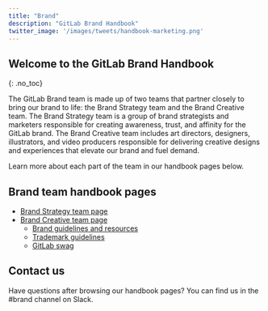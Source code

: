 ```yaml
---
title: "Brand"
description: "GitLab Brand Handbook"
twitter_image: '/images/tweets/handbook-marketing.png'
---
```


<link rel="stylesheet" type="text/css" href="/stylesheets/biztech.css" />

## <i class="fas fa-bullhorn fa-fw color-orange font-awesome"></i> Welcome to the GitLab Brand Handbook

{: .no_toc}

The GitLab Brand team is made up of two teams that partner closely to bring our brand to life: the Brand Strategy team and the Brand Creative team.
The Brand Strategy team is a group of brand strategists and marketers responsible for creating awareness, trust, and affinity for the GitLab brand.
The Brand Creative team includes art directors, designers, illustrators, and video producers responsible for delivering creative designs and experiences that elevate our brand and fuel demand.

Learn more about each part of the team in our handbook pages below.

## Brand team handbook pages

- [Brand Strategy team page](/handbook/marketing/brand-and-product-marketing/brand/brand-strategy/)
- [Brand Creative team page](/handbook/marketing/brand-and-product-marketing/design)
  - [Brand guidelines and resources](/handbook/marketing/brand-and-product-marketing/brand/brand-activation/brand-standards/#brand-resources)
  - [Trademark guidelines](/handbook/marketing/brand-and-product-marketing/brand/brand-activation/trademark-guidelines/)
  - [GitLab swag](/handbook/marketing/brand-and-product-marketing/brand/merchandise-handling/)

## Contact us

Have questions after browsing our handbook pages? You can find us in the #brand channel on Slack.
